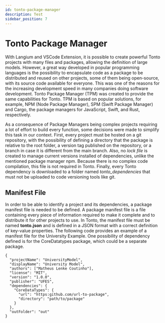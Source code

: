 ```yaml
---
id: tonto-package-manager
description: Test
sidebar_position: 7
---
```


# Tonto Package Manager

With Langium and VSCode Extension, it is possible to create powerful Tonto projects with many files and packages, allowing the definition of large models. However, a great way developed in popular programming languages is the possibility to encapsulate code as a package to be distributed and reused on other projects, some of them being open-source, with its source code available for everyone. This was one of the reasons for the increasing development speed in many companies doing software development. Tonto Package Manager (TPM) was created to provide the same capabilities for Tonto. TPM is based on popular solutions, for example, NPM (Node Package Manager), SPM (Swift Package Manager) and Cargo, the package managers for JavaScript, Swift, and Rust, respectively.

As a consequence of Package Managers being complex projects requiring a lot of effort to build every function, some decisions were made to simplify this task in our context. First, every project must be hosted on a git repository, with the possibility of defining a directory that the package is relative to the root folder, a version tag published on the repository, or a branch in case it is different from the main branch. Also, no *lock file* is created to manage current versions installed of dependencies, unlike the mentioned package manager npm. Because there is no complex code compilation, this file is not required in Tonto. Finally, every Tonto dependency is downloaded to a folder named *tonto\_dependencies* that must not be uploaded to code versioning tools like git.

## Manifest File

In order to be able to identify a project and its dependencies, a package manifest file is needed to be defined. A package manifest file is a file containing every piece of information required to make it complete and to distribute it for other projects to use. In Tonto, the manifest file must be named **tonto.json** and is defined in a JSON format with a correct definition of key-value properties. The following code provides an example of a manifest file for the University Example. One possibility of dependency defined is for the CoreDatatypes package, which could be a separate package.

```text
{
  "projectName": "UniversityModel",
  "displayName": "University Model",
  "authors": ["Matheus Lenke Coutinho"],
  "license": "MIT",
  "version": "1.0.0",
  "publisher": "UFES",
  "dependencies": {
    "CoreDataTypes": {
      "url": "https:github.com/url-to-package",
      "directory": "path/to/package"
    }
  },
  "outFolder": "out"
}
```
